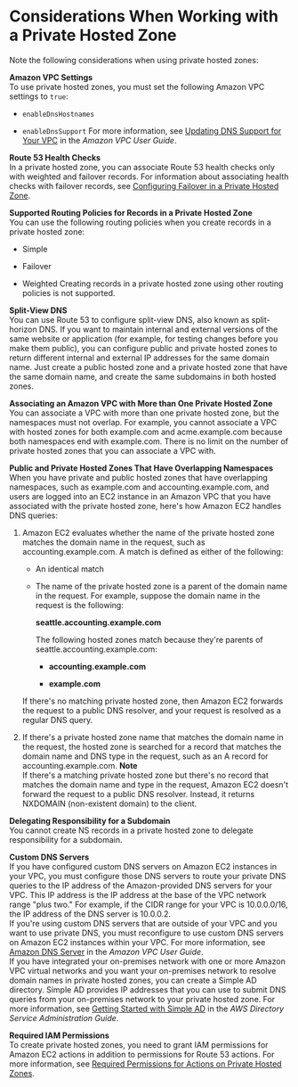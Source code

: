 # Considerations When Working with a Private Hosted Zone<a name="hosted-zone-private-considerations"></a>

Note the following considerations when using private hosted zones:

**Amazon VPC Settings**  
To use private hosted zones, you must set the following Amazon VPC settings to `true`:  

+ `enableDnsHostnames`

+ `enableDnsSupport`
For more information, see [Updating DNS Support for Your VPC](http://docs.aws.amazon.com/AmazonVPC/latest/UserGuide/vpc-dns.html#vpc-dns-updating) in the *Amazon VPC User Guide*\.

**Route 53 Health Checks**  
In a private hosted zone, you can associate Route 53 health checks only with weighted and failover records\. For information about associating health checks with failover records, see [Configuring Failover in a Private Hosted Zone](dns-failover-private-hosted-zones.md)\.

**Supported Routing Policies for Records in a Private Hosted Zone**  
You can use the following routing policies when you create records in a private hosted zone:  

+ Simple

+ Failover

+ Weighted
Creating records in a private hosted zone using other routing policies is not supported\.

**Split\-View DNS**  
You can use Route 53 to configure split\-view DNS, also known as split\-horizon DNS\. If you want to maintain internal and external versions of the same website or application \(for example, for testing changes before you make them public\), you can configure public and private hosted zones to return different internal and external IP addresses for the same domain name\. Just create a public hosted zone and a private hosted zone that have the same domain name, and create the same subdomains in both hosted zones\. 

**Associating an Amazon VPC with More than One Private Hosted Zone**  
You can associate a VPC with more than one private hosted zone, but the namespaces must not overlap\. For example, you cannot associate a VPC with hosted zones for both example\.com and acme\.example\.com because both namespaces end with example\.com\. There is no limit on the number of private hosted zones that you can associate a VPC with\.

**Public and Private Hosted Zones That Have Overlapping Namespaces**  
When you have private and public hosted zones that have overlapping namespaces, such as example\.com and accounting\.example\.com, and users are logged into an EC2 instance in an Amazon VPC that you have associated with the private hosted zone, here's how Amazon EC2 handles DNS queries:  

1. Amazon EC2 evaluates whether the name of the private hosted zone matches the domain name in the request, such as accounting\.example\.com\. A match is defined as either of the following:

   + An identical match

   + The name of the private hosted zone is a parent of the domain name in the request\. For example, suppose the domain name in the request is the following:

     **seattle\.accounting\.example\.com**

     The following hosted zones match because they're parents of seattle\.accounting\.example\.com:

     + **accounting\.example\.com**

     + **example\.com**

   If there's no matching private hosted zone, then Amazon EC2 forwards the request to a public DNS resolver, and your request is resolved as a regular DNS query\.

1. If there's a private hosted zone name that matches the domain name in the request, the hosted zone is searched for a record that matches the domain name and DNS type in the request, such as an A record for accounting\.example\.com\.
**Note**  
If there's a matching private hosted zone but there's no record that matches the domain name and type in the request, Amazon EC2 doesn't forward the request to a public DNS resolver\. Instead, it returns NXDOMAIN \(non\-existent domain\) to the client\.

**Delegating Responsibility for a Subdomain**  
You cannot create NS records in a private hosted zone to delegate responsibility for a subdomain\.

**Custom DNS Servers**  
If you have configured custom DNS servers on Amazon EC2 instances in your VPC, you must configure those DNS servers to route your private DNS queries to the IP address of the Amazon\-provided DNS servers for your VPC\. This IP address is the IP address at the base of the VPC network range "plus two\." For example, if the CIDR range for your VPC is 10\.0\.0\.0/16, the IP address of the DNS server is 10\.0\.0\.2\.  
If you're using custom DNS servers that are outside of your VPC and you want to use private DNS, you must reconfigure to use custom DNS servers on Amazon EC2 instances within your VPC\. For more information, see [Amazon DNS Server](http://docs.aws.amazon.com/AmazonVPC/latest/UserGuide/VPC_DHCP_Options.html#AmazonDNS) in the *Amazon VPC User Guide*\.  
If you have integrated your on\-premises network with one or more Amazon VPC virtual networks and you want your on\-premises network to resolve domain names in private hosted zones, you can create a Simple AD directory\. Simple AD provides IP addresses that you can use to submit DNS queries from your on\-premises network to your private hosted zone\. For more information, see [Getting Started with Simple AD](http://docs.aws.amazon.com/directoryservice/latest/admin-guide/getting_started.html) in the *AWS Directory Service Administration Guide*\.

**Required IAM Permissions**  
To create private hosted zones, you need to grant IAM permissions for Amazon EC2 actions in addition to permissions for Route 53 actions\. For more information, see [Required Permissions for Actions on Private Hosted Zones](r53-api-permissions-ref.md#required-permissions-private-hosted-zones)\.